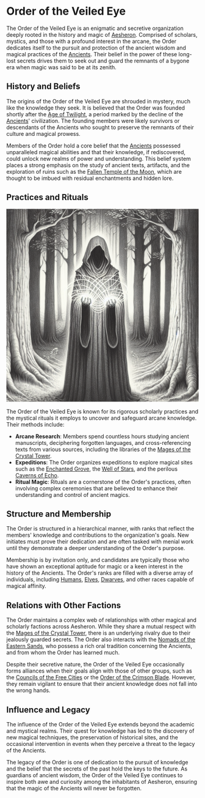 # Order of the Veiled Eye

The Order of the Veiled Eye is an enigmatic and secretive organization deeply rooted in the history and magic of [Aesheron](Aesheron.md). Comprised of scholars, mystics, and those with a profound interest in the arcane, the Order dedicates itself to the pursuit and protection of the ancient wisdom and magical practices of the [Ancients](Ancients.md). Their belief in the power of these long-lost secrets drives them to seek out and guard the remnants of a bygone era when magic was said to be at its zenith.

## History and Beliefs

The origins of the Order of the Veiled Eye are shrouded in mystery, much like the knowledge they seek. It is believed that the Order was founded shortly after the [Age of Twilight](Age%20of%20Twilight.md), a period marked by the decline of the [Ancients](Ancients.md)' civilization. The founding members were likely survivors or descendants of the Ancients who sought to preserve the remnants of their culture and magical prowess.

Members of the Order hold a core belief that the [Ancients](Ancients.md) possessed unparalleled magical abilities and that their knowledge, if rediscovered, could unlock new realms of power and understanding. This belief system places a strong emphasis on the study of ancient texts, artifacts, and the exploration of ruins such as the [Fallen Temple of the Moon](Fallen%20Temple%20of%20the%20Moon.md), which are thought to be imbued with residual enchantments and hidden lore.

## Practices and Rituals

![Practices and Rituals](../../images/Order%20of%20the%20Veiled%20Eye_S_Practices%20and%20Rituals.png)

The Order of the Veiled Eye is known for its rigorous scholarly practices and the mystical rituals it employs to uncover and safeguard arcane knowledge. Their methods include:

- **Arcane Research**: Members spend countless hours studying ancient manuscripts, deciphering forgotten languages, and cross-referencing texts from various sources, including the libraries of the [Mages of the Crystal Tower](Mages%20of%20the%20Crystal%20Tower.md).
- **Expeditions**: The Order organizes expeditions to explore magical sites such as the [Enchanted Grove](Enchanted%20Grove.md), the [Well of Stars](Well%20of%20Stars.md), and the perilous [Caverns of Echo](Caverns%20of%20Echo.md).
- **Ritual Magic**: Rituals are a cornerstone of the Order's practices, often involving complex ceremonies that are believed to enhance their understanding and control of ancient magics.

## Structure and Membership

The Order is structured in a hierarchical manner, with ranks that reflect the members' knowledge and contributions to the organization's goals. New initiates must prove their dedication and are often tasked with menial work until they demonstrate a deeper understanding of the Order's purpose.

Membership is by invitation only, and candidates are typically those who have shown an exceptional aptitude for magic or a keen interest in the history of the Ancients. The Order's ranks are filled with a diverse array of individuals, including [Humans](Humans.md), [Elves](Elves.md), [Dwarves](Dwarves.md), and other races capable of magical affinity.

## Relations with Other Factions

The Order maintains a complex web of relationships with other magical and scholarly factions across Aesheron. While they share a mutual respect with the [Mages of the Crystal Tower](Mages%20of%20the%20Crystal%20Tower.md), there is an underlying rivalry due to their jealously guarded secrets. The Order also interacts with the [Nomads of the Eastern Sands](Nomads%20of%20the%20Eastern%20Sands.md), who possess a rich oral tradition concerning the Ancients, and from whom the Order has learned much.

Despite their secretive nature, the Order of the Veiled Eye occasionally forms alliances when their goals align with those of other groups, such as the [Councils of the Free Cities](Councils%20of%20the%20Free%20Cities.md) or the [Order of the Crimson Blade](Order%20of%20the%20Crimson%20Blade.md). However, they remain vigilant to ensure that their ancient knowledge does not fall into the wrong hands.

## Influence and Legacy

The influence of the Order of the Veiled Eye extends beyond the academic and mystical realms. Their quest for knowledge has led to the discovery of new magical techniques, the preservation of historical sites, and the occasional intervention in events when they perceive a threat to the legacy of the Ancients.

The legacy of the Order is one of dedication to the pursuit of knowledge and the belief that the secrets of the past hold the keys to the future. As guardians of ancient wisdom, the Order of the Veiled Eye continues to inspire both awe and curiosity among the inhabitants of Aesheron, ensuring that the magic of the Ancients will never be forgotten.